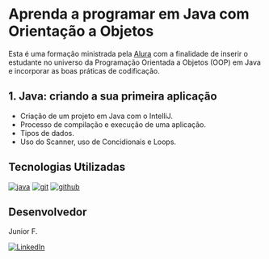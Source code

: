 # Aprenda a programar em Java com Orientação a Objetos

Esta é uma formação ministrada pela [Alura]("https://www.alura.com.br") com a finalidade de inserir o estudante no universo 
da Programação Orientada a Objetos (OOP) em Java e incorporar as boas práticas de codificação.

## 1. Java: criando a sua primeira aplicação
- Criação de um projeto em Java com o IntelliJ.
- Processo de compilação e execução de uma aplicação.
- Tipos de dados.
- Uso do Scanner, uso de Concidionais e Loops.


##  Tecnologias Utilizadas

<div style="display: inline-block">
  <a href="#" title="Java"><img  alt="java" src="https://img.shields.io/badge/java-%23ED8B00.svg?style=for-the-badge&logo=openjdk&logoColor=white" /></a>
  <a href="#" title="Git"><img alt="git" src="https://img.shields.io/badge/GIT-E44C30?style=for-the-badge&logo=git&logoColor=white"></a>
  <a href="https://github.com/juniorfacin" title="GitHub"><img alt="github" src="https://img.shields.io/badge/GitHub-100000?style=for-the-badge&logo=github&logoColor=white"></a>
</div>

## Desenvolvedor

Junior F.

<div style="display: inline-block">
  <a href="https://www.linkedin.com/in/osmarjosefacinjr" target="_blank" title="LinkedIn"><img loading="lazy" 
src="https://img.shields.io/badge/-LinkedIn-%230077B5?style=for-the-badge&logo=linkedin&logoColor=white" alt="LinkedIn"></a>
</div>